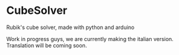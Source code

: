# CubeSolver
Rubik's cube solver, made with python and arduino

Work in progress guys, we are currently making the italian version. Translation will be coming soon.
